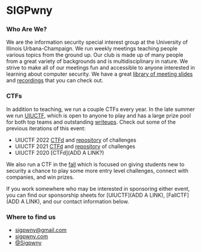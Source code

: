 # SIGPwny

### Who Are We?

We are the information security special interest group at the University of Illinois Urbana-Champaign. We run weekly meetings teaching people various topics from the ground up. Our club is made up of many people from a great variety of backgrounds and is multidisciplinary in nature. We strive to make all of our meetings fun and accessible to anyone interested in learning about computer security. We have a great [library of meeting slides](https://sigpwny.com/presentation/) and [recordings](https://www.youtube.com/channel/UC3fWGYI7-Kt3Gi0aOIZMicg) that you can check out. 

### CTFs

In addition to teaching, we run a couple CTFs every year. In the late summer we run [UIUCTF](https://uiuc.tf/), which is open to anyone to play and has a large prize pool for both top teams and outstanding [writeups](https://sigpwny.com/writeups/). Check out some of the previous iterations of this event:

- UIUCTF 2022 [CTFd](https://2022.uiuc.tf/) and [repository](https://github.com/sigpwny/UIUCTF-2022-Public) of challenges
- UIUCTF 2021 [CTFd](https://2021.uiuc.tf/) and [repository](https://github.com/sigpwny/UIUCTF-2021-Public) of challenges
- UIUCTF 2020 [CTFd](ADD A LINK?)

We also run a CTF in the [fall](https://fallctf.sigpwny.com/) which is focused on giving students new to security a chance to play some more entry level challenges, connect with companies, and win prizes.

If you work somewhere who may be interested in sponsoring either event, you can find our sponsorship sheets for [UIUCTF](ADD A LINK), [FallCTF](ADD A LINK), and our contact information below.

### Where to find us

- [sigpwny@gmail.com](mailto:sigpwny@gmail.com)
- [sigpwny.com](https://sigpwny.com/) 
- [@Sigpwny](https://twitter.com/SIGPwny) 
